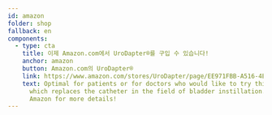 ```yaml
---
id: amazon
folder: shop
fallback: en
components:
  - type: cta
    title: 이제 Amazon.com에서 UroDapter®를 구입 수 있습니다!
    anchor: amazon
    button: Amazon.com의 UroDapter®
    link: https://www.amazon.com/stores/UroDapter/page/EE971FBB-A516-4E98-A2CD-2B62117F088A
    text: Optimal for patients or for doctors who would like to try this device
      which replaces the catheter in the field of bladder instillation. Visit
      Amazon for more details!
---
```

